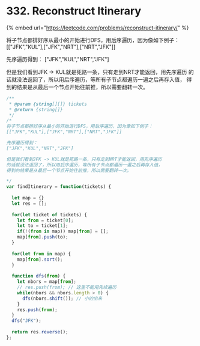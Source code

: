 # 332. Reconstruct Itinerary

{% embed url="https://leetcode.com/problems/reconstruct-itinerary/" %}

将子节点都排好序从最小的开始进行DFS，用后序遍历，因为像如下例子： \[\["JFK","KUL"\],\["JFK","NRT"\],\["NRT","JFK"\]\]

先序遍历得到： \["JFK","KUL","NRT","JFK"\]

但是我们看到JFK -&gt; KUL就是死路一条，只有走到NRT才能返回，用先序遍历 的话就没法返回了，所以用后序遍历，等所有子节点都遍历一遍之后再存入值， 得到的结果是从最后一个节点开始往前推，所以需要翻转一次。

```javascript
/**
 * @param {string[][]} tickets
 * @return {string[]}
 */
/*
将子节点都排好序从最小的开始进行DFS，用后序遍历，因为像如下例子：
[["JFK","KUL"],["JFK","NRT"],["NRT","JFK"]]

先序遍历得到：
["JFK","KUL","NRT","JFK"]

但是我们看到JFK -> KUL就是死路一条，只有走到NRT才能返回，用先序遍历
的话就没法返回了，所以用后序遍历，等所有子节点都遍历一遍之后再存入值，
得到的结果是从最后一个节点开始往前推，所以需要翻转一次。

*/
var findItinerary = function(tickets) {
  
  let map = {}
  let res = [];
  
  for(let ticket of tickets) {
    let from = ticket[0];
    let to = ticket[1];
    if(!(from in map)) map[from] = [];
    map[from].push(to);
  }
  
  for(let from in map) {
    map[from].sort();
  }
  
  function dfs(from) {
    let nbors = map[from];
    // res.push(from); // 这里不能用先续遍历
    while(nbors && nbors.length > 0) {
      dfs(nbors.shift()); // 小的出来
    }
    res.push(from);
  }
  dfs("JFK");
  
  return res.reverse();
};
```


